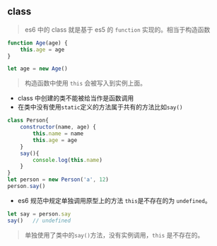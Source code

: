 ## class 
> es6 中的 class 就是基于 es5 的 `function` 实现的。相当于构造函数
``` js
function Age(age) {
    this.age = age
}

let age = new Age()
```
> 构造函数中使用 `this` 会被写入到实例上面。
* class 中创建的类不能被给当作是函数调用
* 在类中没有使用`static`定义的方法属于共有的方法比如`say()`
``` js
class Person{
    constructor(name, age) {
        this.name = name
        this.age = age
    }
    say(){
        console.log(this.name)
    }
}
let person = new Person('a', 12)
person.say()
```
* es6 规范中规定单独调用原型上的方法 `this`是不存在的为 `undefined`。
``` js
let say = person.say
say()   // undefined
```
> 单独使用了类中的`say()`方法，没有实例调用，`this` 是不存在的。









